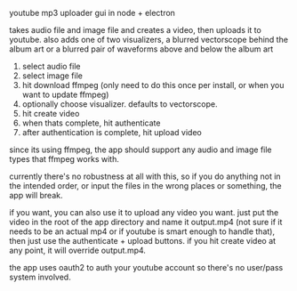 youtube mp3 uploader gui in node + electron

takes audio file and image file and creates a video, then uploads it to youtube. also adds one of two visualizers, a blurred vectorscope behind the album art or a blurred pair of waveforms above and below the album art

1. select audio file
2. select image file
3. hit download ffmpeg (only need to do this once per install, or when you want to update ffmpeg)
4. optionally choose visualizer. defaults to vectorscope.
5. hit create video
6. when thats complete, hit authenticate
7. after authentication is complete, hit upload video

since its using ffmpeg, the app should support any audio and image file types that ffmpeg works with.

currently there's no robustness at all with this, so if you do anything not in the intended order, or input the files in the wrong places or something, the app will break.

if you want, you can also use it to upload any video you want. just put the video in the root of the app directory and name it output.mp4 (not sure if it needs to be an actual mp4 or if youtube is smart enough to handle that), then just use the authenticate + upload buttons. if you hit create video at any point, it will override output.mp4.

the app uses oauth2 to auth your youtube account so there's no user/pass system involved.
